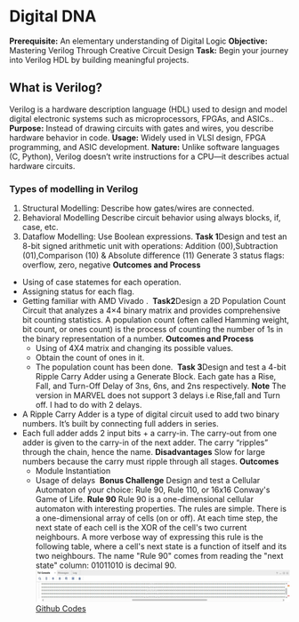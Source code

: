 # Digital DNA
**Prerequisite:** An elementary understanding of Digital Logic
**Objective:** Mastering Verilog Through Creative Circuit Design
**Task:** Begin your journey into Verilog HDL by building meaningful projects.
## What is Verilog?
Verilog is a hardware description language (HDL) used to design and model digital electronic systems such as microprocessors, FPGAs, and ASICs..
**Purpose:** Instead of drawing circuits with gates and wires, you describe hardware behavior in code.
**Usage:** Widely used in VLSI design, FPGA programming, and ASIC development.
**Nature:** Unlike software languages (C, Python), Verilog doesn’t write instructions for a CPU—it describes actual hardware circuits.
### Types of modelling in Verilog 
1. Structural Modelling: Describe how gates/wires are connected.
2. Behavioral Modelling Describe circuit behavior using always blocks, if, case, etc.
3. Dataflow Modelling: Use Boolean expressions.
**Task 1**Design and test an 8-bit signed arithmetic unit with operations:
Addition (00),Subtraction (01),Comparison (10) & Absolute difference (11)
Generate 3 status flags: overflow, zero, negative
**Outcomes and Process**
- Using of case statemes for each operation.
- Assigning status for each flag.
- Getting familiar with AMD Vivado .
![]()
**Task2**Design a 2D Population Count Circuit that analyzes a 4×4 binary matrix and provides comprehensive bit counting statistics.
A population count (often called Hamming weight, bit count, or ones count) is the process of counting the number of 1s in the binary representation of a number.
**Outcomes and Process**
  - Using of 4X4 matrix and changing its possible values.
  - Obtain the count of ones in it.
  - The population count has been done.
![]()
**Task 3**Design and test a 4-bit Ripple Carry Adder using a Generate Block. Each gate has a Rise, Fall, and Turn-Off Delay of 3ns, 6ns, and 2ns respectively.
**Note** The version in MARVEL does not support 3 delays i.e Rise,fall and Turn off. I had to do with 2 delays.
- A Ripple Carry Adder is a type of digital circuit used to add two binary numbers. It’s built by connecting full adders in series.
- Each full adder adds 2 input bits + a carry-in.
The carry-out from one adder is given to the carry-in of the next adder.
The carry “ripples” through the chain, hence the name.
**Disadvantages**
  Slow for large numbers because the carry must ripple through all stages.
**Outcomes**
  - Module Instantiation
  - Usage of delays
![]()
**Bonus Challenge** Design and test a Cellular Automaton of your choice: Rule 90, Rule 110, or 16x16 Conway's Game of Life.
**Rule 90**
Rule 90 is a one-dimensional cellular automaton with interesting properties.
The rules are simple. There is a one-dimensional array of cells (on or off). At each time step, the next state of each cell is the XOR of the cell's two current neighbours. A more verbose way of expressing this rule is the following table, where a cell's next state is a function of itself and its two neighbours.
The name "Rule 90" comes from reading the "next state" column: 01011010 is decimal 90.
![](IMG-20250905-WA0002.jpg)
[Github Codes]()
